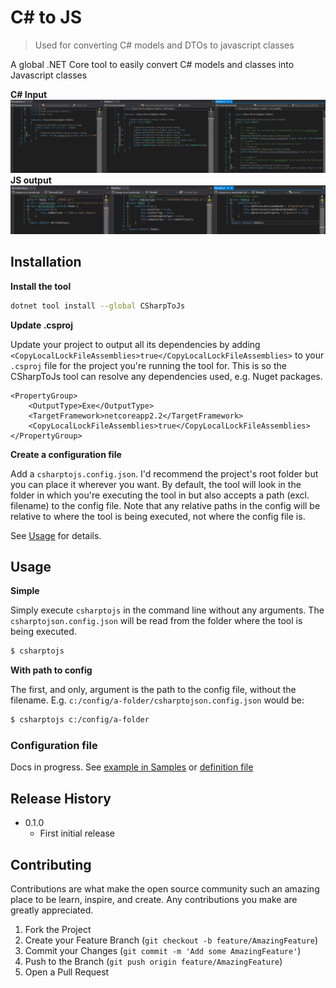 # C# to JS
> Used for converting C# models and DTOs to javascript classes

A global .NET Core tool to easily convert C# models and classes into Javascript classes

**C# Input**
![](./docs/cs-input.png)
**JS output**
![](./docs/js-output.png)

## Installation
**Install the tool**
```sh
dotnet tool install --global CSharpToJs
```
**Update .csproj**

Update your project to output all its dependencies by adding `<CopyLocalLockFileAssemblies>true</CopyLocalLockFileAssemblies>` to your `.csproj` file for the project you're running the tool for. This is so the CSharpToJs tool can resolve any dependencies used, e.g. Nuget packages.
```
<PropertyGroup>
    <OutputType>Exe</OutputType>
    <TargetFramework>netcoreapp2.2</TargetFramework>
    <CopyLocalLockFileAssemblies>true</CopyLocalLockFileAssemblies>
</PropertyGroup>
```

**Create a configuration file**

Add a `csharptojs.config.json`. I'd recommend the project's root folder but you can place it wherever you want. By default, the tool will look in the folder in which you're executing the tool in but also accepts a path (excl. filename) to the config file. Note that any relative paths in the config will be relative to where the tool is being executed, not where the config file is.

See [Usage](#configuration-file) for details.


## Usage

**Simple**

Simply execute `csharptojs` in the command line without any arguments. The `csharptojson.config.json` will be read from the folder where the tool is being executed. 
```sh
$ csharptojs
```

**With path to config**

The first, and only, argument is the path to the config file, without the filename.
E.g. `c:/config/a-folder/csharptojson.config.json` would be:
```sh
$ csharptojs c:/config/a-folder
```

### Configuration file
Docs in progress. See [example in Samples](https://github.com/maxstralin/csharp-to-js/blob/master/samples/ConsoleAppSample/csharptojs.config.json) or [definition file](https://github.com/maxstralin/csharp-to-js/blob/master/src/Core/Models/CSharpToJsConfig.cs)


## Release History

* 0.1.0
    * First initial release

## Contributing

Contributions are what make the open source community such an amazing place to be learn, inspire, and create. Any contributions you make are greatly appreciated.

1. Fork the Project
2. Create your Feature Branch (`git checkout -b feature/AmazingFeature`)
3. Commit your Changes (`git commit -m 'Add some AmazingFeature'`)
4. Push to the Branch (`git push origin feature/AmazingFeature`)
5. Open a Pull Request